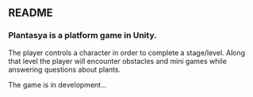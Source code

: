 ## README

### Plantasya is a platform game in Unity.

The player controls a character in order to complete a stage/level. Along that level the player will encounter obstacles and mini games while answering questions about plants.

The game is in development...
